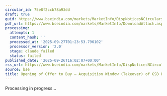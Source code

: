 ```yaml
---
circular_id: 75e8f2ccb78a93dd
draft: true
guid: https://www.bseindia.com/markets/MarketInfo/DispNoticesNCirculars.aspx?Noticeid={A1E01196-5DA0-44B1-9D01-EC6BB8516C13}&noticeno=20250926-75&dt=09/26/2025&icount=75&totcount=76&flag=0
pdf_url: https://www.bseindia.com/markets/MarketInfo/DownloadAttach.aspx?id=20250926-75&attachedId=06358ff5-19b0-41cc-a767-321c09b2c0bf
processing:
  attempts: 1
  content_hash: ''
  processed_at: '2025-09-27T01:23:53.796102'
  processor_version: '2.0'
  stage: claude_failed
  status: failed
published_date: '2025-09-26T16:02:07+00:00'
rss_url: https://www.bseindia.com/markets/MarketInfo/DispNoticesNCirculars.aspx?Noticeid={A1E01196-5DA0-44B1-9D01-EC6BB8516C13}&noticeno=20250926-75&dt=09/26/2025&icount=75&totcount=76&flag=0
source: bse
title: Opening of Offer to Buy – Acquisition Window (Takeover) of GSB FINANCE LIMITED
---
```


Processing in progress...